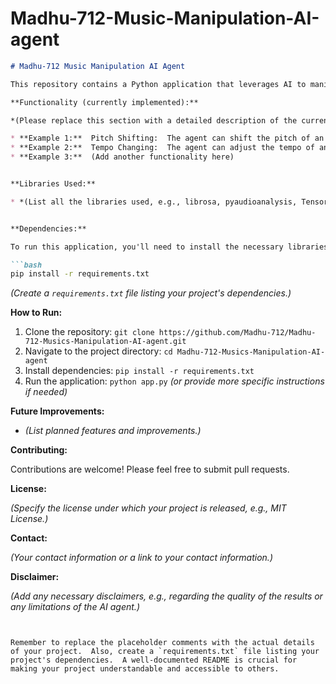 # Madhu-712-Music-Manipulation-AI-agent

```markdown
# Madhu-712 Music Manipulation AI Agent

This repository contains a Python application that leverages AI to manipulate music.  The core functionality is implemented in `app.py`.  This project is a work in progress and details are still being added.

**Functionality (currently implemented):**

*(Please replace this section with a detailed description of the current functionalities of your AI agent.  Examples are provided below.  Be specific about what types of manipulations are possible, any libraries used, and any limitations.)*

* **Example 1:**  Pitch Shifting:  The agent can shift the pitch of an audio file up or down by a specified number of semitones.
* **Example 2:**  Tempo Changing:  The agent can adjust the tempo of an audio file, speeding it up or slowing it down.
* **Example 3:**  (Add another functionality here)


**Libraries Used:**

* *(List all the libraries used, e.g., librosa, pyaudioanalysis, TensorFlow, PyTorch, etc.)*


**Dependencies:**

To run this application, you'll need to install the necessary libraries.  You can do this using pip:

```bash
pip install -r requirements.txt
```

*(Create a `requirements.txt` file listing your project's dependencies.)*


**How to Run:**

1. Clone the repository:  `git clone https://github.com/Madhu-712/Madhu-712-Musics-Manipulation-AI-agent.git`
2. Navigate to the project directory: `cd Madhu-712-Musics-Manipulation-AI-agent`
3. Install dependencies: `pip install -r requirements.txt`
4. Run the application: `python app.py` *(or provide more specific instructions if needed)*


**Future Improvements:**

* *(List planned features and improvements.)*


**Contributing:**

Contributions are welcome!  Please feel free to submit pull requests.


**License:**

*(Specify the license under which your project is released, e.g., MIT License.)*


**Contact:**

*(Your contact information or a link to your contact information.)*


**Disclaimer:**

*(Add any necessary disclaimers, e.g., regarding the quality of the results or any limitations of the AI agent.)*
```


Remember to replace the placeholder comments with the actual details of your project.  Also, create a `requirements.txt` file listing your project's dependencies.  A well-documented README is crucial for making your project understandable and accessible to others.
